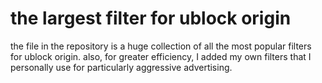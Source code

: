 # the largest filter for ublock origin

the file in the repository is a huge collection of all the most popular filters for ublock origin. also, for greater efficiency, I added my own filters that I personally use for particularly aggressive advertising.
